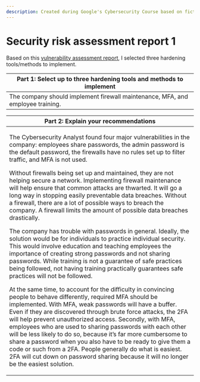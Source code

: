 ```yaml
---
description: Created during Google's Cybersecurity Course based on fictional information
---
```


# Security risk assessment report 1

Based on this [vulnerability assessment report](https://docs.google.com/document/d/1u6L0OG1zKI6NmEKpm3MIES3EXK\_-Nkgo1gCpVskqL6w/edit?usp=sharing\&resourcekey=0-drcCx4htt5di2iR5rDEeGw), I selected three hardening tools/methods to implement.

| Part 1: Select up to three hardening tools and methods to implement            |
| ------------------------------------------------------------------------------ |
| The company should implement firewall maintenance, MFA, and employee training. |

| Part 2: Explain your recommendations                                                                                                                                                                                                                                                                                                                                                                                                                                                                                                                                                                                                                                                                                                                                                                                                                                                                                                                                                                                                                                                                                                                                                                                                                                                                                                                                                                                                                                                                                                                                                                                                                                                                                                             |
| ------------------------------------------------------------------------------------------------------------------------------------------------------------------------------------------------------------------------------------------------------------------------------------------------------------------------------------------------------------------------------------------------------------------------------------------------------------------------------------------------------------------------------------------------------------------------------------------------------------------------------------------------------------------------------------------------------------------------------------------------------------------------------------------------------------------------------------------------------------------------------------------------------------------------------------------------------------------------------------------------------------------------------------------------------------------------------------------------------------------------------------------------------------------------------------------------------------------------------------------------------------------------------------------------------------------------------------------------------------------------------------------------------------------------------------------------------------------------------------------------------------------------------------------------------------------------------------------------------------------------------------------------------------------------------------------------------------------------------------------------ |
| <p>The Cybersecurity Analyst found four major vulnerabilities in the company: employees share passwords, the admin password is the default password, the firewalls have no rules set up to filter traffic, and MFA is not used. <br></p><p>Without firewalls being set up and maintained, they are not helping secure a network. Implementing firewall maintenance will help ensure that common attacks are thwarted. It will go a long way in stopping easily preventable data breaches. Without a firewall, there are a lot of possible ways to breach the company. A firewall limits the amount of possible data breaches drastically.<br></p><p>The company has trouble with passwords in general. Ideally, the solution would be for individuals to practice individual security. This would involve education and teaching employees the importance of creating strong passwords and not sharing passwords. While training is not a guarantee of safe practices being followed, not having training practically guarantees safe practices will not be followed.<br></p><p>At the same time, to account for the difficulty in convincing people to behave differently, required MFA should be implemented. With MFA, weak passwords will have a buffer. Even if they are discovered through brute force attacks, the 2FA will help prevent unauthorized access. Secondly, with MFA, employees who are used to sharing passwords with each other will be less likely to do so, because it’s far more cumbersome to share a password when you also have to be ready to give them a code or such from a 2FA. People generally do what is easiest. 2FA will cut down on password sharing because it will no longer be the easiest solution.</p> |

